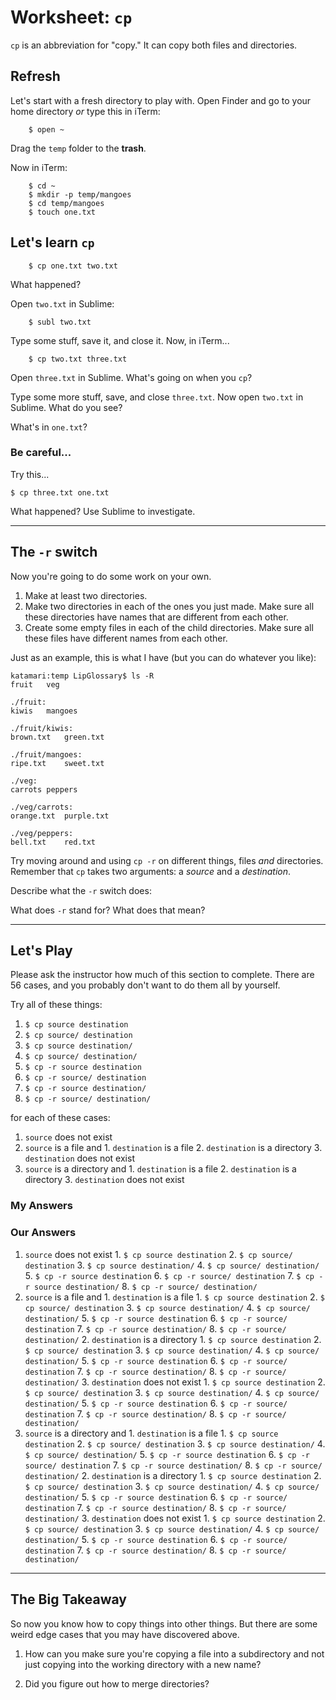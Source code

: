 # Worksheet: `cp`

`cp` is an abbreviation for "copy." It can copy both files and directories.

## Refresh

Let's start with a fresh directory to play with. Open Finder and go to your home directory *or* type this in iTerm:

		$ open ~

Drag the `temp` folder to the **trash**.

Now in iTerm:

		$ cd ~
		$ mkdir -p temp/mangoes
		$ cd temp/mangoes
		$ touch one.txt

## Let's learn `cp`

		$ cp one.txt two.txt

What happened?

<!-- Replace this comment with your answer -->

Open `two.txt` in Sublime:

		$ subl two.txt

Type some stuff, save it, and close it. Now, in iTerm...

		$ cp two.txt three.txt

Open `three.txt` in Sublime. What's going on when you `cp`?

<!-- Replace this comment with your answer -->

Type some more stuff, save, and close `three.txt`. Now open `two.txt` in Sublime. What do
you see?

<!-- Replace this comment with your answer -->

What's in `one.txt`?

<!-- Replace this comment with your answer -->

### Be careful...

Try this...

	$ cp three.txt one.txt

What happened? Use Sublime to investigate.

<!-- Replace this comment with your answer -->

-----

## The `-r` switch

Now you're going to do some work on your own.

1.  Make at least two directories.
2.  Make two directories in each of the ones you just made. Make sure all these
    directories have names that are different from each other.
3.  Create some empty files in each of the child directories. Make sure all
    these files have different names from each other.

Just as an example, this is what I have (but you can do whatever you like):

	katamari:temp LipGlossary$ ls -R
	fruit	veg

	./fruit:
	kiwis	mangoes

	./fruit/kiwis:
	brown.txt	green.txt

	./fruit/mangoes:
	ripe.txt	sweet.txt

	./veg:
	carrots	peppers

	./veg/carrots:
	orange.txt	purple.txt

	./veg/peppers:
	bell.txt	red.txt

Try moving around and using `cp -r` on different things, files *and*
directories. Remember that `cp` takes two arguments: a *source* and a
*destination*.

Describe what the `-r` switch does:

<!-- Replace this comment with your answer -->

What does `-r` stand for? What does that mean?

<!-- Replace this comment with your answer -->

-----

## Let's Play

Please ask the instructor how much of this section to complete. There are 56
cases, and you probably don't want to do them all by yourself.

Try all of these things:

1.  `$ cp source destination`
2.  `$ cp source/ destination`
3.  `$ cp source destination/`
4.  `$ cp source/ destination/`
5.  `$ cp -r source destination`
6.  `$ cp -r source/ destination`
7.  `$ cp -r source destination/`
8.  `$ cp -r source/ destination/`

for each of these cases:

1.  `source` does not exist
2.  `source` is a file and
		1.  `destination` is a file
		2.  `destination` is a directory
		3.  `destination` does not exist
3.  `source` is a directory and
		1.  `destination` is a file
		2.  `destination` is a directory
		3.  `destination` does not exist

### My Answers

<!-- Replace this comment with your answers -->

### Our Answers

1.  `source` does not exist
		1.  `$ cp source destination`
		2.  `$ cp source/ destination`
		3.  `$ cp source destination/`
		4.  `$ cp source/ destination/`
		5.  `$ cp -r source destination`
		6.  `$ cp -r source/ destination`
		7.  `$ cp -r source destination/`
		8.  `$ cp -r source/ destination/`
2.  `source` is a file and
		1.  `destination` is a file
					1.  `$ cp source destination`
					2.  `$ cp source/ destination`
					3.  `$ cp source destination/`
					4.  `$ cp source/ destination/`
					5.  `$ cp -r source destination`
					6.  `$ cp -r source/ destination`
					7.  `$ cp -r source destination/`
					8.  `$ cp -r source/ destination/`
		2.  `destination` is a directory
				1.  `$ cp source destination`
				2.  `$ cp source/ destination`
				3.  `$ cp source destination/`
				4.  `$ cp source/ destination/`
				5.  `$ cp -r source destination`
				6.  `$ cp -r source/ destination`
				7.  `$ cp -r source destination/`
				8.  `$ cp -r source/ destination/`
		3.  `destination` does not exist
				1.  `$ cp source destination`
				2.  `$ cp source/ destination`
				3.  `$ cp source destination/`
				4.  `$ cp source/ destination/`
				5.  `$ cp -r source destination`
				6.  `$ cp -r source/ destination`
				7.  `$ cp -r source destination/`
				8.  `$ cp -r source/ destination/`
3.  `source` is a directory and
		1.  `destination` is a file
				1.  `$ cp source destination`
				2.  `$ cp source/ destination`
				3.  `$ cp source destination/`
				4.  `$ cp source/ destination/`
				5.  `$ cp -r source destination`
				6.  `$ cp -r source/ destination`
				7.  `$ cp -r source destination/`
				8.  `$ cp -r source/ destination/`
		2.  `destination` is a directory
				1.  `$ cp source destination`
				2.  `$ cp source/ destination`
				3.  `$ cp source destination/`
				4.  `$ cp source/ destination/`
				5.  `$ cp -r source destination`
				6.  `$ cp -r source/ destination`
				7.  `$ cp -r source destination/`
				8.  `$ cp -r source/ destination/`
		3.  `destination` does not exist
				1.  `$ cp source destination`
				2.  `$ cp source/ destination`
				3.  `$ cp source destination/`
				4.  `$ cp source/ destination/`
				5.  `$ cp -r source destination`
				6.  `$ cp -r source/ destination`
				7.  `$ cp -r source destination/`
				8.  `$ cp -r source/ destination/`

-----

## The Big Takeaway

So now you know how to copy things into other things. But there are some weird
edge cases that you may have discovered above.

1.  How can you make sure you're copying a file into a subdirectory and not just
    copying into the working directory with a new name?

<!-- Replace this comment with your answer -->

2.  Did you figure out how to merge directories?

<!-- Replace this comment with your answer -->
